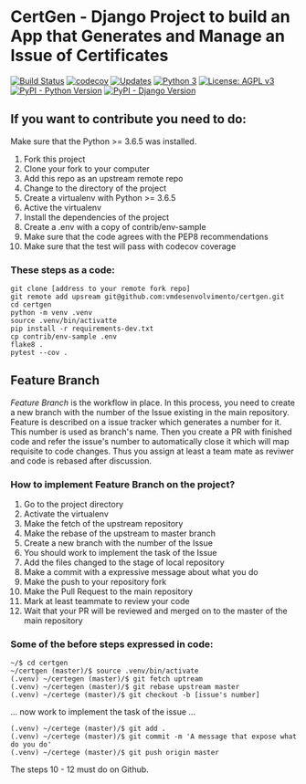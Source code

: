 # CertGen - Django Project to build an App that Generates and Manage an Issue of Certificates 

[![Build Status](https://travis-ci.org/vmdesenvolvimento/certgen.svg?branch=master)](https://travis-ci.org/vmdesenvolvimento/certgen)
[![codecov](https://codecov.io/gh/vmdesenvolvimento/certgen/branch/master/graph/badge.svg)](https://codecov.io/gh/vmdesenvolvimento/certgen)
[![Updates](https://pyup.io/repos/github/vmdesenvolvimento/certgen/shield.svg)](https://pyup.io/repos/github/vmdesenvolvimento/certgen/)
[![Python 3](https://pyup.io/repos/github/vmdesenvolvimento/certgen/python-3-shield.svg)](https://pyup.io/repos/github/vmdesenvolvimento/certgen/)
[![License: AGPL v3](https://img.shields.io/badge/License-AGPL%20v3-blue.svg?style=flat-square)](https://www.gnu.org/licenses/agpl-3.0)
[![PyPI - Python Version](https://img.shields.io/badge/Python%20Version-3.6.5-blue.svg?style=flat-square)](https://github.com/vmdesenvolvimento/certgen)
[![PyPI - Django Version](https://img.shields.io/badge/Django%20Version-2.0.6-blue.svg?style=flat-square)](https://github.com/vmdesenvolvimento/certgen)

## If you want to contribute you need to do:

Make sure that the Python >= 3.6.5 was installed.

1. Fork this project
2. Clone your fork to your computer
3. Add this repo as an upstream remote repo
4. Change to the directory of the project 
5. Create a virtualenv with Python >= 3.6.5
6. Active the virtualenv
7. Install the dependencies of the project
8. Create a .env with a copy of contrib/env-sample
9. Make sure that the code agrees with the PEP8 recommendations
10. Make sure that the test will pass with codecov coverage

### These steps as a code:

```console
git clone [address to your remote fork repo]
git remote add upsream git@github.com:vmdesenvolvimento/certgen.git
cd certgen 
python -m venv .venv
source .venv/bin/activatte
pip install -r requirements-dev.txt
cp contrib/env-sample .env
flake8 .
pytest --cov .
```

## Feature Branch

_Feature Branch_ is the workflow in place. In this process, you need to create a new branch with the number of the Issue
existing in the main repository. Feature is described on a issue tracker which generates a number for it. This number is
used as branch's name. Then you create a PR with finished code and refer the issue's number to automatically close it
which will map requisite to code changes. Thus you assign at least a team mate as reviwer and code is rebased after 
discussion.

### How to implement Feature Branch on the project?

1. Go to the project directory
2. Activate the virtualenv
3. Make the fetch of the upstream repository
4. Make the rebase of the upstream to master branch
5. Create a new branch with the number of the Issue
6. You should work to implement the task of the Issue
7. Add the files changed to the stage of local repository
8. Make a commit with a expressive message about what you do
9. Make the push to your repository fork
10. Make the Pull Request to the main repository
11. Mark at least teammate to review your code
12. Wait that your PR will be reviewed and merged on to the master of the main repository

### Some of the before steps expressed in code:

```console
~/$ cd certgen
~/certgen (master)/$ source .venv/bin/activate
(.venv) ~/certegen (master)/$ git fetch uptream 
(.venv) ~/certegen (master)/$ git rebase upstream master
(.venv) ~/certege (master)/$ git checkout -b [issue's number]
```
... now work to implement the task of the issue ...

```console
(.venv) ~/certege (master)/$ git add .
(.venv) ~/certege (master)/$ git commit -m 'A message that expose what do you do'
(.venv) ~/certege (master)/$ git push origin master
```

The steps 10 - 12 must do on Github.

